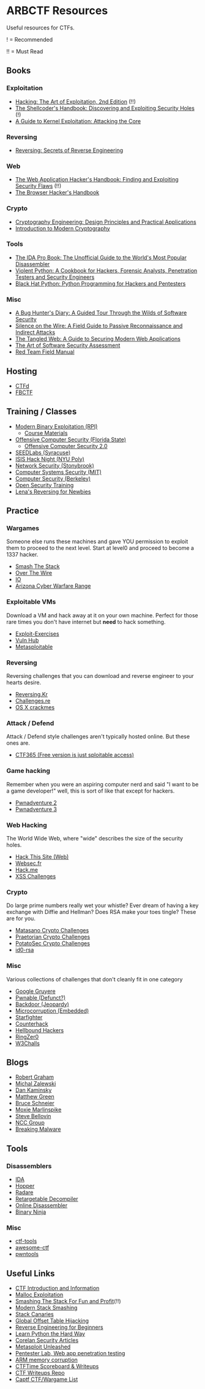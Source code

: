 # ARBCTF Resources

Useful resources for CTFs.

! = Recommended

!! = Must Read

## Books

### Exploitation

* [Hacking: The Art of Exploitation, 2nd Edition](http://amzn.com/1593271441) (!!)
* [The Shellcoder's Handbook: Discovering and Exploiting Security Holes](http://amzn.com/047008023X) (!)
* [A Guide to Kernel Exploitation: Attacking the Core](http://amzn.com/1597494860)

### Reversing

* [Reversing: Secrets of Reverse Engineering](https://www.amazon.com/Reversing-Secrets-Engineering-Eldad-Eilam/dp/0764574817)

### Web

* [The Web Application Hacker's Handbook: Finding and Exploiting Security Flaws](https://www.amazon.com/Web-Application-Hackers-Handbook-Exploiting/dp/1118026470/) (!!)
* [The Browser Hacker's Handbook](https://www.amazon.com/Browser-Hackers-Handbook-Wade-Alcorn/dp/1118662091)

### Crypto

* [Cryptography Engineering: Design Principles and Practical Applications](http://amzn.com/0470474246)
* [Introduction to Modern Cryptography](http://amzn.com/1466570261)

### Tools

* [The IDA Pro Book: The Unofficial Guide to the World's Most Popular Disassembler](http://amzn.com/1593272898)
* [Violent Python: A Cookbook for Hackers, Forensic Analysts, Penetration Testers and Security Engineers](http://amzn.com/1597499579)
* [Black Hat Python: Python Programming for Hackers and Pentesters](http://amzn.com/1593275900)

### Misc

* [A Bug Hunter's Diary: A Guided Tour Through the Wilds of Software Security](http://amzn.com/1593273851)
* [Silence on the Wire: A Field Guide to Passive Reconnaissance and Indirect Attacks](http://amzn.com/1593270461)
* [The Tangled Web: A Guide to Securing Modern Web Applications](http://amzn.com/1593273886)
* [The Art of Software Security Assessment](http://www.amazon.com/The-Software-Security-Assessment-Vulnerabilities/dp/0321444426)
* [Red Team Field Manual](http://www.amazon.com/gp/product/1494295504/ref=s9_simh_gw_p14_d0_i3?pf_rd_m=ATVPDKIKX0DER&pf_rd_s=desktop-1&pf_rd_r=18P1948G8EXT2K1BNNRB&pf_rd_t=36701&pf_rd_p=1970559082&pf_rd_i=desktop)

## Hosting

* [CTFd](https://github.com/isislab/CTFd)
* [FBCTF](https://github.com/facebook/fbctf)

## Training / Classes

* [Modern Binary Exploitation (RPI)](http://security.cs.rpi.edu/courses/binexp-spring2015/)
  * [Course Materials](https://github.com/RPISEC/MBE)
* [Offensive Computer Security (Florida State)](http://www.cs.fsu.edu/~redwood/OffensiveComputerSecurity/)
  * [Offensive Computer Security 2.0](http://howto.hackallthethings.com/2016/07/learning-exploitation-with-offensive.html)
* [SEEDLabs (Syracuse)](http://www.cis.syr.edu/~wedu/seed/all_labs.html)
* [ISIS Hack Night (NYU Poly)](https://isislab.github.io/Hack-Night/)
* [Network Security (Stonybrook)](https://www3.cs.stonybrook.edu/~mikepo/CSE508/)
* [Computer Systems Security (MIT)](http://ocw.mit.edu/courses/electrical-engineering-and-computer-science/6-858-computer-systems-security-fall-2014/)
* [Computer Security (Berkeley)](http://inst.eecs.berkeley.edu/~cs161/archives.html)
* [Open Security Training](http://opensecuritytraining.info/)
* [Lena's Reversing for Newbies](https://tuts4you.com/download.php?list.17)

## Practice

### Wargames
Someone else runs these machines and gave YOU permission to exploit them to proceed to the next level. Start at level0 and proceed to become a 1337 hacker.
* [Smash The Stack](http://smashthestack.org/)
* [Over The Wire](http://overthewire.org/wargames/)
* [IO](https://io.netgarage.org/)
* [Arizona Cyber Warfare Range](http://azcwr.org/)

### Exploitable VMs
Download a VM and hack away at it on your own machine. Perfect for those rare times you don't have internet but **need** to hack something.
* [Exploit-Exercises](https://exploit-exercises.com/)
* [Vuln Hub](https://www.vulnhub.com/)
* [Metasploitable](https://sourceforge.net/projects/metasploitable/files/Metasploitable2/)
 
### Reversing
Reversing challenges that you can download and reverse engineer to your hearts desire.
* [Reversing.Kr](http://reversing.kr/)
* [Challenges.re](http://challenges.re/)
* [OS X crackmes](https://reverse.put.as/crackmes/)

### Attack / Defend
Attack / Defend style challenges aren't typically hosted online. But these ones are. 
* [CTF365 (Free version is just sploitable access)](https://ctf365.com)

### Game hacking
Remember when you were an aspiring computer nerd and said "I want to be a game developer!" well, this is sort of like that except for hackers.
* [Pwnadventure 2](http://ghostintheshellcode.com/#pwnadventure2)
* [Pwnadventure 3](http://pwnadventure.com/)

### Web Hacking
The World Wide Web, where "wide" describes the size of the security holes.
* [Hack This Site (Web)](http://www.hackthissite.org/)
* [Websec.fr](https://websec.fr/)
* [Hack.me](https://hack.me/)
* [XSS Challenges](https://github.com/cure53/XSSChallengeWiki/wiki/Older-Challenges-and-Write-Ups)

### Crypto
Do large prime numbers really wet your whistle? Ever dream of having a key exchange with Diffie and Hellman? Does RSA make your toes tingle? These are for you.
* [Matasano Crypto Challenges](http://cryptopals.com/)
* [Praetorian Crypto Challenges](http://www.praetorian.com/challenges/crypto/)
* [PotatoSec Crypto Challenges](http://potatopla.net/crypto/)
* [id0-rsa](https://id0-rsa.pub/)

### Misc
Various collections of challenges that don't cleanly fit in one category
* [Google Gruyere](https://google-gruyere.appspot.com/)
* [Pwnable (Defunct?)](http://pwnable.kr/)
* [Backdoor (Jeopardy)](https://backdoor.sdslabs.co/)
* [Microcorruption (Embedded)](https://microcorruption.com)
* [Starfighter](https://www.starfighters.io/)
* [Counterhack](http://counterhack.net/Counter_Hack/Challenges.html)
* [Hellbound Hackers](https://www.hellboundhackers.org/)
* [RingZer0](https://ringzer0team.com/challenges)
* [W3Challs](https://w3challs.com/)

## Blogs

* [Robert Graham](http://blog.erratasec.com/)
* [Michal Zalewski](http://lcamtuf.blogspot.com/)
* [Dan Kaminsky](http://dankaminsky.com/)
* [Matthew Green](http://blog.cryptographyengineering.com/)
* [Bruce Schneier](https://www.schneier.com/)
* [Moxie Marlinspike](http://www.thoughtcrime.org/)
* [Steve Bellovin](https://www.cs.columbia.edu/~smb/blog//control/)
* [NCC Group](https://www.nccgroup.trust/uk/about-us/newsroom-and-events/blogs/)
* [Breaking Malware](http://breakingmalware.com/)

## Tools

### Disassemblers

* [IDA](https://www.hex-rays.com/products/ida/)
* [Hopper](http://www.hopperapp.com/index.html)
* [Radare](http://radare.org/r/)
* [Retargetable Decompiler](https://retdec.com/)
* [Online Disassembler](https://www.onlinedisassembler.com/static/home/)
* [Binary Ninja](https://binary.ninja/index.html)

### Misc

* [ctf-tools](https://github.com/zardus/ctf-tools)
* [awesome-ctf](https://github.com/apsdehal/awesome-ctf)
* [pwntools](https://github.com/Gallopsled/pwntools)

## Useful Links

* [CTF Introduction and Information](https://trailofbits.github.io/ctf/index.html)
* [Malloc Exploitation](http://phrack.org/issues/57/8.html)
* [Smashing The Stack For Fun and Profit](http://phrack.org/issues/49/14.html)(!!)
* [Modern Stack Smashing](https://www.soldierx.com/tutorials/Stack-Smashing-Modern-Linux-System)
* [Stack Canaries](http://phrack.org/issues/56/5.html)
* [Global Offset Table Hijacking](http://www.exploit-db.com/papers/13203/)
* [Reverse Engineering for Beginners](http://beginners.re/)
* [Learn Python the Hard Way](http://learnpythonthehardway.org/book/)
* [Corelan Security Articles](https://www.corelan.be/index.php/articles/)
* [Metasploit Unleashed](http://www.offensive-security.com/metasploit-unleashed/Main_Page)
* [Pentester Lab, Web app penetration testing](https://pentesterlab.com/)
* [ARM memory corruption](https://github.com/saelo/armpwn)
* [CTFTime Scoreboard & Writeups](https://ctftime.org/)
* [CTF Writeups Repo](https://github.com/ctfs)
* [Captf CTF/Wargame List](https://captf.com/practice-ctf/)
